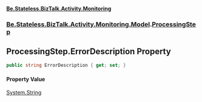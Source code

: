 #### [Be.Stateless.BizTalk.Activity.Monitoring](README.md 'README')
### [Be.Stateless.BizTalk.Activity.Monitoring.Model](Be.Stateless.BizTalk.Activity.Monitoring.Model.md 'Be.Stateless.BizTalk.Activity.Monitoring.Model').[ProcessingStep](ProcessingStep.md 'Be.Stateless.BizTalk.Activity.Monitoring.Model.ProcessingStep')

## ProcessingStep.ErrorDescription Property

```csharp
public string ErrorDescription { get; set; }
```

#### Property Value
[System.String](https://docs.microsoft.com/en-us/dotnet/api/System.String 'System.String')